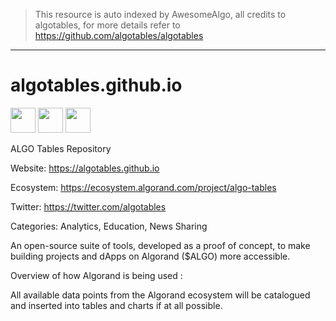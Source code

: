> This resource is auto indexed by AwesomeAlgo, all credits to algotables, for more details refer to https://github.com/algotables/algotables

---

# algotables.github.io

<img src="https://github.com/algotables/algotables.github.io/blob/main/loading3.gif" width="40" height="40" /> <img src="https://github.com/algotables/algotables.github.io/blob/main/loading3.gif" width="40" height="40" /> <img src="https://github.com/algotables/algotables.github.io/blob/main/loading3.gif" width="40" height="40" />

ALGO Tables Repository

Website: https://algotables.github.io

Ecosystem: https://ecosystem.algorand.com/project/algo-tables

Twitter: https://twitter.com/algotables

Categories: Analytics, Education, News Sharing

An open-source suite of tools, developed as a proof of concept, to make building projects and dApps on Algorand ($ALGO) more accessible.

Overview of how Algorand is being used :

All available data points from the Algorand ecosystem will be catalogued and inserted into tables and charts if at all possible.
